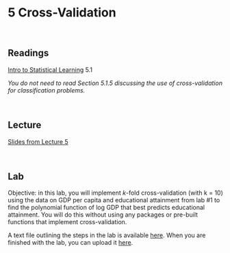 # 5 Cross-Validation  

<br>

## Readings  

[Intro to Statistical Learning](https://www.statlearning.com/) 5.1  
  
_You do not need to read Section 5.1.5 discussing the use of cross-validation for classification problems._

<br>

## Lecture 

[Slides from Lecture 5](https://pjakiela.github.io/ECON370/ECON370-L5-CV-2024-handout.pdf)  

<br>

## Lab

Objective: in this lab, you will implement $k$-fold cross-validation (with k = 10) using the data on GDP per capita and educational attainment from lab #1 to find the polynomial function of log GDP that best predicts educational attainment. You will do this without using any packages or pre-built functions that implement cross-validation.  

A text file outlining the steps in the lab is available [here](ECON370-lab5.txt). When you are finished with the lab, you can upload it [here]().  

<br>
